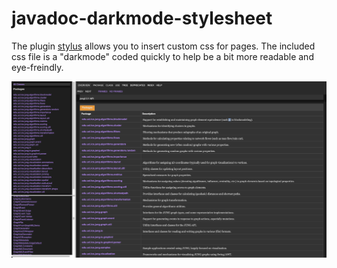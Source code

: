 # javadoc-darkmode-stylesheet

The plugin [stylus](https://add0n.com/stylus.html) allows you to insert custom css for pages. The included css file is a "darkmode" coded quickly to help be a bit more readable and eye-freindly. 

<div align=center>
  <img src="javadoc-darkmode-example.png" width=1200>
</div>

